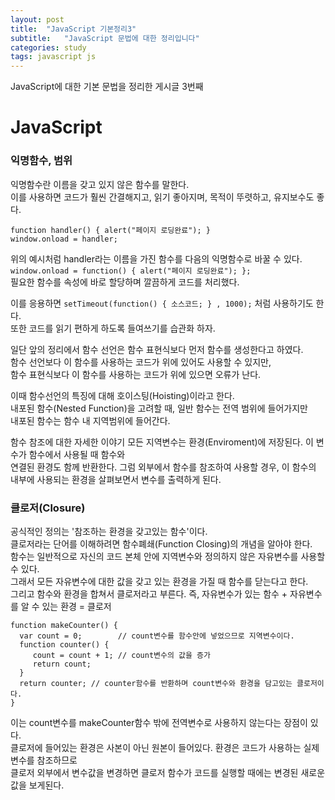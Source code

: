 ```yaml
---
layout: post
title:  "JavaScript 기본정리3"
subtitle:   "JavaScript 문법에 대한 정리입니다"
categories: study
tags: javascript js
---
```


JavaScript에 대한 기본 문법을 정리한 게시글 3번째

# JavaScript

### 익명함수, 범위

익명함수란 이름을 갖고 있지 않은 함수를 말한다.  
이를 사용하면 코드가 훨씬 간결해지고, 읽기 좋아지며, 목적이 뚜렷하고, 유지보수도 좋다.  
~~~
function handler() { alert("페이지 로딩완료"); }
window.onload = handler;
~~~
위의 예시처럼 handler라는 이름을 가진 함수를 다음의 익명함수로 바꿀 수 있다.  
`window.onload = function() { alert("페이지 로딩완료"); };`  
필요한 함수를 속성에 바로 할당하며 깔끔하게 코드를 처리했다.  

이를 응용하면 `setTimeout(function() { 소스코드; } , 1000);` 처럼 사용하기도 한다.  
또한 코드를 읽기 편하게 하도록 들여쓰기를 습관화 하자.  

일단 앞의 정리에서 함수 선언은 함수 표현식보다 먼저 함수를 생성한다고 하였다.  
함수 선언보다 이 함수를 사용하는 코드가 위에 있어도 사용할 수 있지만,  
함수 표현식보다 이 함수를 사용하는 코드가 위에 있으면 오류가 난다.  

이때 함수선언의 특징에 대해 호이스팅(Hoisting)이라고 한다.  
내포된 함수(Nested Function)을 고려할 때, 일반 함수는 전역 범위에 들어가지만  
내포된 함수는 함수 내 지역범위에 들어간다.  

함수 참조에 대한 자세한 이야기
모든 지역변수는 환경(Enviroment)에 저장된다. 이 변수가 함수에서 사용될 때 함수와  
연결된 환경도 함께 반환한다. 그럼 외부에서 함수를 참조하여 사용할 경우, 이 함수의  
내부에 사용되는 환경을 살펴보면서 변수를 출력하게 된다.  

### 클로저(Closure)

공식적인 정의는 '참조하는 환경을 갖고있는 함수'이다.  
클로저라는 단어를 이해하려면 함수폐쇄(Function Closing)의 개념을 알아야 한다.  
함수는 일반적으로 자신의 코드 본체 안에 지역변수와 정의하지 않은 자유변수를 사용할 수 있다.  
그래서 모든 자유변수에 대한 값을 갖고 있는 환경을 가질 때 함수를 닫는다고 한다.  
그리고 함수와 환경을 합쳐서 클로저라고 부른다.
즉, 자유변수가 있는 함수 + 자유변수를 알 수 있는 환경 = 클로저
~~~
function makeCounter() {
  var count = 0;        // count변수를 함수안에 넣었으므로 지역변수이다.
  function counter() {
     count = count + 1; // count변수의 값을 증가
     return count;
  }
  return counter; // counter함수를 반환하며 count변수와 환경을 담고있는 클로저이다.
}
~~~
이는 count변수를 makeCounter함수 밖에 전역변수로 사용하지 않는다는 장점이 있다.  
클로저에 들어있는 환경은 사본이 아닌 원본이 들어있다. 환경은 코드가 사용하는 실제 변수를 참조하므로  
클로저 외부에서 변수값을 변경하면 클로저 함수가 코드를 실행할 때에는 변경된 새로운 값을 보게된다.  


